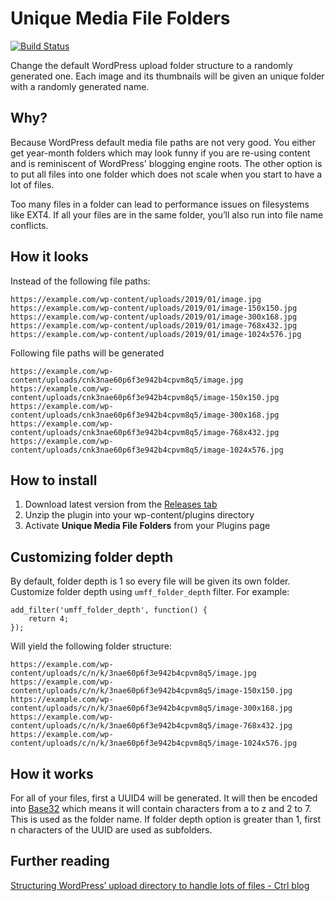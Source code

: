 # Unique Media File Folders

[![Build Status](https://travis-ci.com/CreunaFI/unique-media-file-folders.svg?branch=master)](https://travis-ci.com/CreunaFI/unique-media-file-folders)

Change the default WordPress upload folder structure to a randomly generated one. Each image and its thumbnails will be given an unique folder with a randomly generated name.

## Why?

Because WordPress default media file paths are not very good. You either get year-month folders which may look funny if you are re-using content and is reminiscent of WordPress' blogging engine roots. The other option is to put all files into one folder which does not scale when you start to have a lot of files.

Too many files in a folder can lead to performance issues on filesystems like EXT4. If all your files are in the same folder, you’ll also run into file name conflicts.

## How it looks

Instead of the following file paths:

```
https://example.com/wp-content/uploads/2019/01/image.jpg
https://example.com/wp-content/uploads/2019/01/image-150x150.jpg
https://example.com/wp-content/uploads/2019/01/image-300x168.jpg
https://example.com/wp-content/uploads/2019/01/image-768x432.jpg
https://example.com/wp-content/uploads/2019/01/image-1024x576.jpg
```

Following file paths will be generated

```
https://example.com/wp-content/uploads/cnk3nae60p6f3e942b4cpvm8q5/image.jpg
https://example.com/wp-content/uploads/cnk3nae60p6f3e942b4cpvm8q5/image-150x150.jpg
https://example.com/wp-content/uploads/cnk3nae60p6f3e942b4cpvm8q5/image-300x168.jpg
https://example.com/wp-content/uploads/cnk3nae60p6f3e942b4cpvm8q5/image-768x432.jpg
https://example.com/wp-content/uploads/cnk3nae60p6f3e942b4cpvm8q5/image-1024x576.jpg
```

## How to install

1. Download latest version from the [Releases tab](https://github.com/CreunaFI/unique-media-file-folders/releases)
2. Unzip the plugin into your wp-content/plugins directory
3. Activate **Unique Media File Folders** from your Plugins page

## Customizing folder depth

By default, folder depth is 1 so every file will be given its own folder. Customize folder depth using `umff_folder_depth` filter. For example:

```
add_filter('umff_folder_depth', function() {
    return 4;
});
```

Will yield the following folder structure:

```
https://example.com/wp-content/uploads/c/n/k/3nae60p6f3e942b4cpvm8q5/image.jpg
https://example.com/wp-content/uploads/c/n/k/3nae60p6f3e942b4cpvm8q5/image-150x150.jpg
https://example.com/wp-content/uploads/c/n/k/3nae60p6f3e942b4cpvm8q5/image-300x168.jpg
https://example.com/wp-content/uploads/c/n/k/3nae60p6f3e942b4cpvm8q5/image-768x432.jpg
https://example.com/wp-content/uploads/c/n/k/3nae60p6f3e942b4cpvm8q5/image-1024x576.jpg
```

## How it works

For all of your files, first a UUID4 will be generated. It will then be encoded into [Base32](https://en.wikipedia.org/wiki/Base32) which means it will contain characters from a to z and 2 to 7. This is used as the folder name. If folder depth option is greater than 1, first n characters of the UUID are used as subfolders.

## Further reading

[Structuring WordPress’ upload directory to handle lots of files - Ctrl blog](https://www.ctrl.blog/entry/wp-content-uploads)

